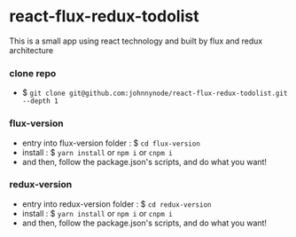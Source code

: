 # react-flux-redux-todolist

This is a small app using react technology and built by flux and redux architecture

### clone repo

- $ `git clone git@github.com:johnnynode/react-flux-redux-todolist.git --depth 1`

### flux-version

- entry into flux-version folder : $ `cd flux-version`
- install : $ `yarn install` or `npm i` or `cnpm i`
- and then, follow the package.json's scripts, and do what you want!

### redux-version

- entry into redux-version folder : $ `cd redux-version`
- install : $ `yarn install` or `npm i` or `cnpm i`
- and then, follow the package.json's scripts, and do what you want!